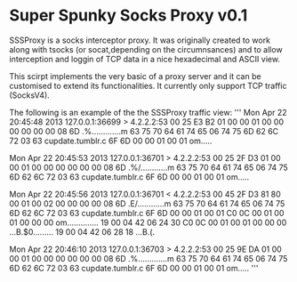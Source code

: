 Super Spunky Socks Proxy v0.1
=============================

SSSProxy is a socks interceptor proxy. It was originally created to work along with tsocks (or socat,depending on the circumnsances) and to allow interception and loggin of TCP data in a nice hexadecimal and ASCII view. 

This scirpt implements the very basic of a proxy server and it can be customised to extend its functionalities. It currently only support TCP traffic (SocksV4).

The following is an example of the the SSSProxy traffic view:
'''
Mon Apr 22 20:45:48 2013        127.0.0.1:36699 > 4.2.2.2:53
00 25 E3 B2 01 00 00 01 00 00 00 00 00 00 08 6D .%.............m
63 75 70 64 61 74 65 06 74 75 6D 62 6C 72 03 63 cupdate.tumblr.c
6F 6D 00 00 01 00 01                            om.....

Mon Apr 22 20:45:53 2013        127.0.0.1:36701 > 4.2.2.2:53
00 25 2F D3 01 00 00 01 00 00 00 00 00 00 08 6D .%/............m
63 75 70 64 61 74 65 06 74 75 6D 62 6C 72 03 63 cupdate.tumblr.c
6F 6D 00 00 01 00 01                            om.....

Mon Apr 22 20:45:56 2013        127.0.0.1:36701 < 4.2.2.2:53
00 45 2F D3 81 80 00 01 00 02 00 00 00 00 08 6D .E/............m
63 75 70 64 61 74 65 06 74 75 6D 62 6C 72 03 63 cupdate.tumblr.c
6F 6D 00 00 01 00 01 C0 0C 00 01 00 01 00 00 00 om..............
19 00 04 42 06 24 30 C0 0C 00 01 00 01 00 00 00 ...B.$0.........
19 00 04 42 06 28 18                            ...B.(.

Mon Apr 22 20:46:10 2013        127.0.0.1:36703 > 4.2.2.2:53
00 25 9E DA 01 00 00 01 00 00 00 00 00 00 08 6D .%.............m
63 75 70 64 61 74 65 06 74 75 6D 62 6C 72 03 63 cupdate.tumblr.c
6F 6D 00 00 01 00 01                            om.....
'''


